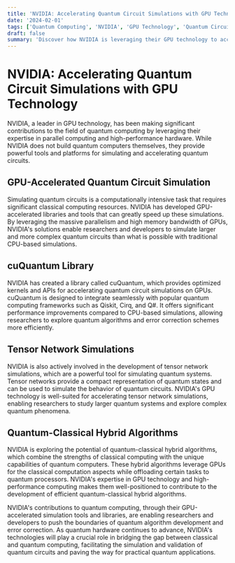 ```yaml
---
title: 'NVIDIA: Accelerating Quantum Circuit Simulations with GPU Technology'
date: '2024-02-01'
tags: ['Quantum Computing', 'NVIDIA', 'GPU Technology', 'Quantum Circuit Simulation', 'cuQuantum']
draft: false
summary: 'Discover how NVIDIA is leveraging their GPU technology to accelerate quantum circuit simulations and advance the field of quantum computing.'
---
```


# NVIDIA: Accelerating Quantum Circuit Simulations with GPU Technology

NVIDIA, a leader in GPU technology, has been making significant contributions to the field of quantum computing by leveraging their expertise in parallel computing and high-performance hardware. While NVIDIA does not build quantum computers themselves, they provide powerful tools and platforms for simulating and accelerating quantum circuits.

## GPU-Accelerated Quantum Circuit Simulation

Simulating quantum circuits is a computationally intensive task that requires significant classical computing resources. NVIDIA has developed GPU-accelerated libraries and tools that can greatly speed up these simulations. By leveraging the massive parallelism and high memory bandwidth of GPUs, NVIDIA's solutions enable researchers and developers to simulate larger and more complex quantum circuits than what is possible with traditional CPU-based simulations.

## cuQuantum Library

NVIDIA has created a library called cuQuantum, which provides optimized kernels and APIs for accelerating quantum circuit simulations on GPUs. cuQuantum is designed to integrate seamlessly with popular quantum computing frameworks such as Qiskit, Cirq, and Q#. It offers significant performance improvements compared to CPU-based simulations, allowing researchers to explore quantum algorithms and error correction schemes more efficiently.

## Tensor Network Simulations

NVIDIA is also actively involved in the development of tensor network simulations, which are a powerful tool for simulating quantum systems. Tensor networks provide a compact representation of quantum states and can be used to simulate the behavior of quantum circuits. NVIDIA's GPU technology is well-suited for accelerating tensor network simulations, enabling researchers to study larger quantum systems and explore complex quantum phenomena.

## Quantum-Classical Hybrid Algorithms

NVIDIA is exploring the potential of quantum-classical hybrid algorithms, which combine the strengths of classical computing with the unique capabilities of quantum computers. These hybrid algorithms leverage GPUs for the classical computation aspects while offloading certain tasks to quantum processors. NVIDIA's expertise in GPU technology and high-performance computing makes them well-positioned to contribute to the development of efficient quantum-classical hybrid algorithms.

NVIDIA's contributions to quantum computing, through their GPU-accelerated simulation tools and libraries, are enabling researchers and developers to push the boundaries of quantum algorithm development and error correction. As quantum hardware continues to advance, NVIDIA's technologies will play a crucial role in bridging the gap between classical and quantum computing, facilitating the simulation and validation of quantum circuits and paving the way for practical quantum applications.
